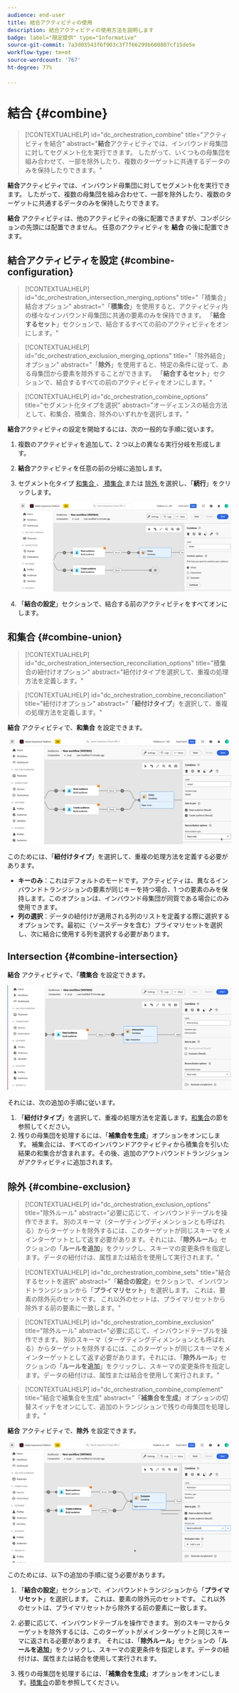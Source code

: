 ```yaml
---
audience: end-user
title: 結合アクティビティの使用
description: 結合アクティビティの使用方法を説明します
badge: label="限定提供" type="Informative"
source-git-commit: 7a3d03543f6f903c3f7f66299b600807cf15de5e
workflow-type: tm+mt
source-wordcount: '767'
ht-degree: 77%

---
```



# 結合 {#combine}

>[!CONTEXTUALHELP]
>id="dc_orchestration_combine"
>title="アクティビティを結合"
>abstract="**結合**&#x200B;アクティビティでは、インバウンド母集団に対してセグメント化を実行できます。 したがって、いくつもの母集団を組み合わせて、一部を除外したり、複数のターゲットに共通するデータのみを保持したりできます。"

**結合**&#x200B;アクティビティでは、インバウンド母集団に対してセグメント化を実行できます。 したがって、複数の母集団を組み合わせて、一部を除外したり、複数のターゲットに共通するデータのみを保持したりできます。

**結合** アクティビティは、他のアクティビティの後に配置できますが、コンポジションの先頭には配置できません。 任意のアクティビティを **結合** の後に配置できます。

## 結合アクティビティを設定 {#combine-configuration}

>[!CONTEXTUALHELP]
>id="dc_orchestration_intersection_merging_options"
>title="「積集合」結合オプション"
>abstract="「**積集合**」を使用すると、アクティビティ内の様々なインバウンド母集団に共通の要素のみを保持できます。 「**結合するセット**」セクションで、結合するすべての前のアクティビティをオンにします。"

>[!CONTEXTUALHELP]
>id="dc_orchestration_exclusion_merging_options"
>title="「除外結合」オプション"
>abstract="「**除外**」を使用すると、特定の条件に従って、ある母集団から要素を除外することができます。 「**結合するセット**」セクションで、結合するすべての前のアクティビティをオンにします。"

>[!CONTEXTUALHELP]
>id="dc_orchestration_combine_options"
>title="セグメント化タイプを選択"
>abstract="オーディエンスの結合方法として、和集合、積集合、除外のいずれかを選択します。"

**結合**&#x200B;アクティビティの設定を開始するには、次の一般的な手順に従います。

1. 複数のアクティビティを追加して、2 つ以上の異なる実行分岐を形成します。

1. **結合**&#x200B;アクティビティを任意の前の分岐に追加します。

1. セグメント化タイプ [ 和集合 ](#union)、[ 積集合 ](#intersection) または [ 除外 ](#exclusion) を選択し、「**続行**」をクリックします。

   ![](../assets/combine.png)

1. 「**結合の設定**」セクションで、結合する前のアクティビティをすべてオンにします。

## 和集合 {#combine-union}

>[!CONTEXTUALHELP]
>id="dc_orchestration_intersection_reconciliation_options"
>title="積集合の紐付けオプション"
>abstract="紐付けタイプを選択して、重複の処理方法を定義します。"

>[!CONTEXTUALHELP]
>id="dc_orchestration_combine_reconciliation"
>title="紐付けオプション"
>abstract="「**紐付けタイプ**」を選択して、重複の処理方法を定義します。"

**結合** アクティビティで、**和集合** を設定できます。

![](../assets/combine-union.png)

このためには、「**紐付けタイプ**」を選択して、重複の処理方法を定義する必要があります。

* **キーのみ**：これはデフォルトのモードです。アクティビティは、異なるインバウンドトランジションの要素が同じキーを持つ場合、1 つの要素のみを保持します。このオプションは、インバウンド母集団が同質である場合にのみ使用できます。
* **列の選択**：データの紐付けが適用される列のリストを定義する際に選択するオプションです。最初に（ソースデータを含む）プライマリセットを選択し、次に結合に使用する列を選択する必要があります。

## Intersection {#combine-intersection}

**結合** アクティビティで、「**積集合** を設定できます。

![](../assets/combine-intersection.png)

それには、次の追加の手順に従います。

1. 「**紐付けタイプ**」を選択して、重複の処理方法を定義します。[和集合](#union)の節を参照してください。
1. 残りの母集団を処理するには、「**補集合を生成**」オプションをオンにします。 補集合には、すべてのインバウンドアクティビティから積集合を引いた結果の和集合が含まれます。その後、追加のアウトバウンドトランジションがアクティビティに追加されます。

## 除外 {#combine-exclusion}

>[!CONTEXTUALHELP]
>id="dc_orchestration_exclusion_options"
>title="除外ルール"
>abstract="必要に応じて、インバウンドテーブルを操作できます。 別のスキーマ（ターゲティングディメンションとも呼ばれる）からターゲットを除外するには、このターゲットが同じスキーマをメインターゲットとして返す必要があります。それには、「**除外ルール**」セクションの「**ルールを追加**」をクリックし、スキーマの変更条件を指定します。データの紐付けは、属性または結合を使用して実行されます。"

>[!CONTEXTUALHELP]
>id="dc_orchestration_combine_sets"
>title="結合するセットを選択"
>abstract="「**結合の設定**」セクションで、インバウンドトランジションから「**プライマリセット**」を選択します。 これは、要素の除外元のセットです。 これ以外のセットは、プライマリセットから除外する前の要素に一致します。"

>[!CONTEXTUALHELP]
>id="dc_orchestration_combine_exclusion"
>title="除外ルール"
>abstract="必要に応じて、インバウンドテーブルを操作できます。 別のスキーマ（ターゲティングディメンションとも呼ばれる）からターゲットを除外するには、このターゲットが同じスキーマをメインターゲットとして返す必要があります。それには、「**除外ルール**」セクションの「**ルールを追加**」をクリックし、スキーマの変更条件を指定します。データの紐付けは、属性または結合を使用して実行されます。"

>[!CONTEXTUALHELP]
>id="dc_orchestration_combine_complement"
>title="結合で補集合を生成"
>abstract="「**補集合を生成**」オプションの切替スイッチをオンにして、追加のトランジションで残りの母集団を処理します。"

**結合** アクティビティで、**除外** を設定できます。

![](../assets/combine-exclusion.png)

このためには、以下の追加の手順に従う必要があります。

1. 「**結合の設定**」セクションで、インバウンドトランジションから「**プライマリセット**」を選択します。 これは、要素の除外元のセットです。 これ以外のセットは、プライマリセットから除外する前の要素に一致します。

1. 必要に応じて、インバウンドテーブルを操作できます。 別のスキーマからターゲットを除外するには、このターゲットがメインターゲットと同じスキーマに返される必要があります。 それには、「**除外ルール**」セクションの「**ルールを追加**」をクリックし、スキーマの変更条件を指定します。データの紐付けは、属性または結合を使用して実行されます。<!-- pas compris-->
1. 残りの母集団を処理するには、「**補集合を生成**」オプションをオンにします。[積集合](#intersection)の節を参照してください。

<!--
## Examples{#combine-examples}

In the following example, we are using a **Combine** activity and we add a **union** to retrieves all the profiles of the two queries: persons between 18 and 27 years old and persons between 34 and 40 years old.

![](../assets/workflow-union-example.png)

The following example shows the **intersection** between two query activities. It is being used here to retrieve profiles who are between 18 to 27 years old and whose email address has been provided.

![](../assets/workflow-intersection-example.png)

The following **exclusion** example shows two queries configured to filter profiles who are between 18 and 27 years old and have an Adobe email domain. The profiles with an Adobe email domain are then excluded from the first set. 

![](../assets/workflow-exclusion-example.png)
-->
